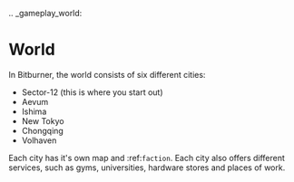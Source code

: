 .. \_gameplay_world:

# World

In Bitburner, the world consists of six different cities:

- Sector-12 (this is where you start out)
- Aevum
- Ishima
- New Tokyo
- Chongqing
- Volhaven

Each city has it's own map and :ref:`faction`. Each city also
offers different services, such as gyms, universities, hardware
stores and places of work.
